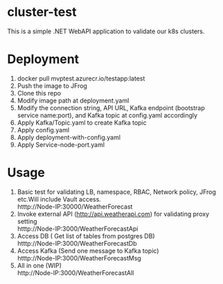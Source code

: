 # cluster-test
This is a simple .NET WebAPI application to validate our k8s clusters.

# Deployment
1. docker pull mvptest.azurecr.io/testapp:latest
2. Push the image to JFrog
3. Clone this repo
4. Modify image path at deployment.yaml
5. Modify the connection string, API URL, Kafka endpoint (bootstrap service name:port), and Kafka topic at config.yaml accordingly
6. Apply Kafka/Topic.yaml to create Kafka topic
7. Apply config.yaml
8. Apply deployment-with-config.yaml
9. Apply Service-node-port.yaml

# Usage
1. Basic test for validating LB, namespace, RBAC, Network policy, JFrog etc.Will include Vault access.         
  htttp://Node-IP:30000/WeatherForecast
2. Invoke external API (http://api.weatherapi.com) for validating proxy setting    
  htttp://Node-IP:3000/WeatherForecastApi
3. Access DB ( Get list of tables from postgres DB)    
   htttp://Node-IP:3000/WeatherForecastDb
4. Access Kafka (Send one message to Kafka topic)    
   htttp://Node-IP:3000/WeatherForecastMsg
5. All in one (WIP)        
   http://Node-IP:3000/WeatherForecastAll
